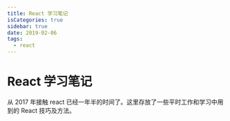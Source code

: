 ```yaml
---
title: React 学习笔记
isCategories: true
sidebar: true
date: 2019-02-06
tags:
  - react
---
```


# React 学习笔记

从 2017 年接触 react 已经一年半的时间了。这里存放了一些平时工作和学习中用到的 React 技巧及方法。
